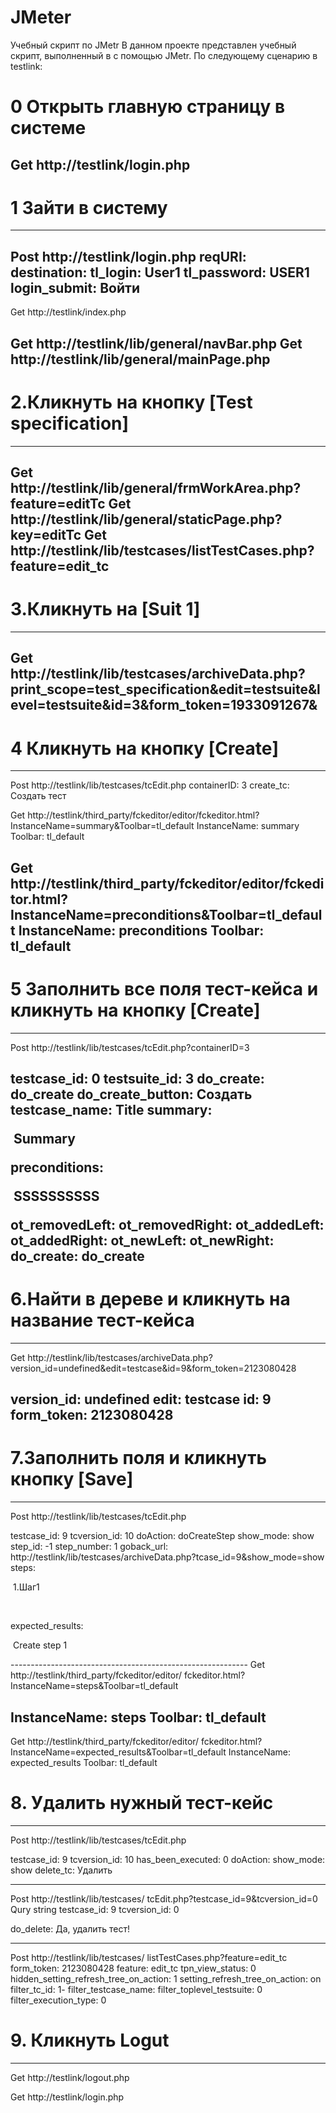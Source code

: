 #  JMeter

Учебный скрипт по JMetr
В данном проекте представлен учебный скрипт, 
выполненный в с помощью  JMetr.
По следующему сценарию в testlink:

# 0 Открыть главную страницу в системе
Get http://testlink/login.php
-------------------
# 1 Зайти в систему
----------------------
Post http://testlink/login.php
reqURI: 
destination: 
tl_login: User1
tl_password: USER1
login_submit: Войти
-------------------------
Get http://testlink/index.php

Get http://testlink/lib/general/navBar.php
Get http://testlink/lib/general/mainPage.php
----------------------------------------
# 2.Кликнуть на кнопку [Test specification]
----------------------------------------
Get http://testlink/lib/general/frmWorkArea.php?feature=editTc
Get http://testlink/lib/general/staticPage.php?key=editTc
Get http://testlink/lib/testcases/listTestCases.php?feature=edit_tc
----------------------------
# 3.Кликнуть на [Suit 1]
-------------------------
Get http://testlink/lib/testcases/archiveData.php?print_scope=test_specification&edit=testsuite&level=testsuite&id=3&form_token=1933091267&
-------------------------
# 4 Кликнуть на  кнопку [Create]
-----------------------
Post http://testlink/lib/testcases/tcEdit.php
containerID: 3
create_tc: Создать тест

Get http://testlink/third_party/fckeditor/editor/fckeditor.html?InstanceName=summary&Toolbar=tl_default
InstanceName: summary
Toolbar: tl_default

Get http://testlink/third_party/fckeditor/editor/fckeditor.html?InstanceName=preconditions&Toolbar=tl_default
InstanceName: preconditions
Toolbar: tl_default
----------------------------------------------
# 5 Заполнить  все поля тест-кейса и кликнуть на кнопку  [Create]
----------------------------------------------------------------
Post http://testlink/lib/testcases/tcEdit.php?containerID=3

testcase_id: 0
testsuite_id: 3
do_create: do_create
do_create_button: Создать
testcase_name: Title
summary: <p>&nbsp;Summary</p>
preconditions: <p>&nbsp;SSSSSSSSSS</p>
ot_removedLeft: 
ot_removedRight: 
ot_addedLeft: 
ot_addedRight: 
ot_newLeft: 
ot_newRight: 
do_create: do_create
----------------------------------------------------
# 6.Найти в дереве и кликнуть на название тест-кейса
-----------------------------------------------------
Get http://testlink/lib/testcases/archiveData.php?
version_id=undefined&edit=testcase&id=9&form_token=2123080428

version_id: undefined
edit: testcase
id: 9
form_token: 2123080428
-----------------------------------

# 7.Заполнить поля и кликнуть кнопку [Save]
--------------------------------------------
Post http://testlink/lib/testcases/tcEdit.php

testcase_id: 9
tcversion_id: 10
doAction: doCreateStep
show_mode: show
step_id: -1
step_number: 1
goback_url: http://testlink/lib/testcases/archiveData.php?tcase_id=9&show_mode=show
steps: <p>&nbsp;1.Шаг1</p>
<p>&nbsp;</p>
expected_results: <p>&nbsp;Create step 1</p>
-----------------------------------------------------------
Get http://testlink/third_party/fckeditor/editor/
fckeditor.html?InstanceName=steps&Toolbar=tl_default

InstanceName: steps
Toolbar: tl_default
------------------------------------------------------------
Get http://testlink/third_party/fckeditor/editor/
fckeditor.html?InstanceName=expected_results&Toolbar=tl_default
InstanceName: expected_results
Toolbar: tl_default

# 8. Удалить нужный тест-кейс
--------------------------------
Post http://testlink/lib/testcases/tcEdit.php

testcase_id: 9
tcversion_id: 10
has_been_executed: 0
doAction: 
show_mode: show
delete_tc: Удалить

----------------------------------------------
Post http://testlink/lib/testcases/
tcEdit.php?testcase_id=9&tcversion_id=0
Qury string 
testcase_id: 9
tcversion_id: 0

do_delete: Да, удалить тест!

----------------------------------------------------------
Post http://testlink/lib/testcases/
listTestCases.php?feature=edit_tc
form_token: 2123080428
feature: edit_tc
tpn_view_status: 0
hidden_setting_refresh_tree_on_action: 1
setting_refresh_tree_on_action: on
filter_tc_id: 1-
filter_testcase_name: 
filter_toplevel_testsuite: 0
filter_execution_type: 0

# 9. Кликнуть Logut
--------------------------------
Get http://testlink/logout.php

Get http://testlink/login.php
